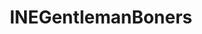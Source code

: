 ---
title: INEGentlemanBoners
crosslinks:
- togattamimi
- imaginaryjustnice
- ImaginaryRuneterra
- ImaginaryMythology
---